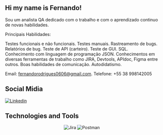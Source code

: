 ## Hi my name is Fernando! 

 Sou um analista QA dedicado com o trabalho e com o aprendizado continuo de novas habilidades.

 Principais Habilidades:

Testes funcionais e não funcionais.
Testes manuais.
Rastreamento de bugs.
Relatórios de bug.
Teste de API (carteiro).
Teste de GUI.
SQL.
Conhecimento com linguagem de programação JSON.
Conhecimentos em diversas ferramentas de trabalho como JIRA, Devtools, APIdoc, Figma entre outros.
Boas habilidades de comunicação.
Autodidatismo.

Email: fernandorodrigues0606@gmail.com.
  Telefone: +55 38 998142005

## Social Midia 

[![Linkedin](https://img.shields.io/badge/LinkedIn-0077B5?style=for-the-badge&logo=linkedin&logoColor=white)](https://www.linkedin.com/in/fernando-rodrigues-585a15225/) 




## Technologies and Tools

<div align="center">



<img alt="Jira" src="https://img.shields.io/badge/Jira-0052CC?style=for-the-badge&logo=Jira&log" />

<img alt="Postman" src="https://img.shields.io/badge/Postman-FF6C37.svg?style=for-the-badge&logo=Postman&logoColor=white" />

<br>




</div>










